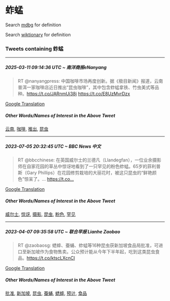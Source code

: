 # 蚱蜢

Search [mdbg](https://www.mdbg.net/chinese/dictionary?page=worddict&wdrst=0&wdqb=蚱蜢) for definition

Search [wiktionary](https://en.wiktionary.org/wiki/蚱蜢) for definition

### Tweets containing 蚱蜢

___
##### 2025-03-11 09:14:36 UTC ~ 南洋商报eNanyang
> RT @nanyangpress: 中国咖啡市场再度创新。据《极目新闻》报道，云南普洱一家咖啡店近日推出“昆虫咖啡”，其中包含蚱蜢拿铁、竹虫美式等品种。https://t.co/JARnmUi38j https://t.co/E8UzMvrDzx

[Google Translation](https://translate.google.com/?hi=en&tab=TT&sl=zh-CN&tl=en&op=translate&text=RT+%40nanyangpress%3A+%E4%B8%AD%E5%9B%BD%E5%92%96%E5%95%A1%E5%B8%82%E5%9C%BA%E5%86%8D%E5%BA%A6%E5%88%9B%E6%96%B0%E3%80%82%E6%8D%AE%E3%80%8A%E6%9E%81%E7%9B%AE%E6%96%B0%E9%97%BB%E3%80%8B%E6%8A%A5%E9%81%93%EF%BC%8C%E4%BA%91%E5%8D%97%E6%99%AE%E6%B4%B1%E4%B8%80%E5%AE%B6%E5%92%96%E5%95%A1%E5%BA%97%E8%BF%91%E6%97%A5%E6%8E%A8%E5%87%BA%E2%80%9C%E6%98%86%E8%99%AB%E5%92%96%E5%95%A1%E2%80%9D%EF%BC%8C%E5%85%B6%E4%B8%AD%E5%8C%85%E5%90%AB%E8%9A%B1%E8%9C%A2%E6%8B%BF%E9%93%81%E3%80%81%E7%AB%B9%E8%99%AB%E7%BE%8E%E5%BC%8F%E7%AD%89%E5%93%81%E7%A7%8D%E3%80%82https%3A%2F%2Ft.co%2FJARnmUi38j+https%3A%2F%2Ft.co%2FE8UzMvrDzx)
##### Other Words/Names of Interest in the Above Tweet
[云南](云南.md), [咖啡](咖啡.md), [推出](推出.md), [昆虫](昆虫.md)
___
##### 2023-07-05 20:32:45 UTC ~ BBC News 中文
> RT @bbcchinese: 在英国威尔士的兰德凡（Llandegfan），一位业余摄影师在自家花园的草丛中惊讶地看到了一只罕见的粉色蚱蜢。65岁的菲利普斯（Gary Phillips）在花园修剪栽培的大丽花时，被这只昆虫的“鲜艳颜色”惊呆了。… https://t.co…

[Google Translation](https://translate.google.com/?hi=en&tab=TT&sl=zh-CN&tl=en&op=translate&text=RT+%40bbcchinese%3A+%E5%9C%A8%E8%8B%B1%E5%9B%BD%E5%A8%81%E5%B0%94%E5%A3%AB%E7%9A%84%E5%85%B0%E5%BE%B7%E5%87%A1%EF%BC%88Llandegfan%EF%BC%89%EF%BC%8C%E4%B8%80%E4%BD%8D%E4%B8%9A%E4%BD%99%E6%91%84%E5%BD%B1%E5%B8%88%E5%9C%A8%E8%87%AA%E5%AE%B6%E8%8A%B1%E5%9B%AD%E7%9A%84%E8%8D%89%E4%B8%9B%E4%B8%AD%E6%83%8A%E8%AE%B6%E5%9C%B0%E7%9C%8B%E5%88%B0%E4%BA%86%E4%B8%80%E5%8F%AA%E7%BD%95%E8%A7%81%E7%9A%84%E7%B2%89%E8%89%B2%E8%9A%B1%E8%9C%A2%E3%80%8265%E5%B2%81%E7%9A%84%E8%8F%B2%E5%88%A9%E6%99%AE%E6%96%AF%EF%BC%88Gary+Phillips%EF%BC%89%E5%9C%A8%E8%8A%B1%E5%9B%AD%E4%BF%AE%E5%89%AA%E6%A0%BD%E5%9F%B9%E7%9A%84%E5%A4%A7%E4%B8%BD%E8%8A%B1%E6%97%B6%EF%BC%8C%E8%A2%AB%E8%BF%99%E5%8F%AA%E6%98%86%E8%99%AB%E7%9A%84%E2%80%9C%E9%B2%9C%E8%89%B3%E9%A2%9C%E8%89%B2%E2%80%9D%E6%83%8A%E5%91%86%E4%BA%86%E3%80%82%E2%80%A6+https%3A%2F%2Ft.co%E2%80%A6)
##### Other Words/Names of Interest in the Above Tweet
[威尔士](威尔士.md), [惊讶](惊讶.md), [摄影](摄影.md), [昆虫](昆虫.md), [粉色](粉色.md), [罕见](罕见.md)
___
##### 2023-04-07 09:35:58 UTC ~ 联合早报 Lianhe Zaobao
> RT @zaobaosg: 蟋蟀、蚕蛹、蚱蜢等16种昆虫获新加坡食品局批准，可进口至新加坡作为食物售卖。公众预计能从今年下半年起，吃到这类昆虫食品。https://t.co/ktscLXcnCl

[Google Translation](https://translate.google.com/?hi=en&tab=TT&sl=zh-CN&tl=en&op=translate&text=RT+%40zaobaosg%3A+%E8%9F%8B%E8%9F%80%E3%80%81%E8%9A%95%E8%9B%B9%E3%80%81%E8%9A%B1%E8%9C%A2%E7%AD%8916%E7%A7%8D%E6%98%86%E8%99%AB%E8%8E%B7%E6%96%B0%E5%8A%A0%E5%9D%A1%E9%A3%9F%E5%93%81%E5%B1%80%E6%89%B9%E5%87%86%EF%BC%8C%E5%8F%AF%E8%BF%9B%E5%8F%A3%E8%87%B3%E6%96%B0%E5%8A%A0%E5%9D%A1%E4%BD%9C%E4%B8%BA%E9%A3%9F%E7%89%A9%E5%94%AE%E5%8D%96%E3%80%82%E5%85%AC%E4%BC%97%E9%A2%84%E8%AE%A1%E8%83%BD%E4%BB%8E%E4%BB%8A%E5%B9%B4%E4%B8%8B%E5%8D%8A%E5%B9%B4%E8%B5%B7%EF%BC%8C%E5%90%83%E5%88%B0%E8%BF%99%E7%B1%BB%E6%98%86%E8%99%AB%E9%A3%9F%E5%93%81%E3%80%82https%3A%2F%2Ft.co%2FktscLXcnCl)
##### Other Words/Names of Interest in the Above Tweet
[批准](批准.md), [新加坡](新加坡.md), [昆虫](昆虫.md), [蚕蛹](蚕蛹.md), [蟋蟀](蟋蟀.md), [预计](预计.md), [食品](食品.md)
